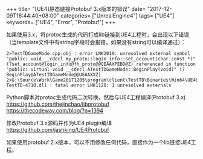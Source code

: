 +++
title= "[UE4]静态链接Protobuf 3.x版本的错误"
date= "2017-12-09T16:44:40+08:00"
categories= ["UnrealEngine4"]
tags= ["UE4"]
keywords= ["UE4", "Error", "Protobuf"]
+++


如果使用3.x，将protoc生成的代码打成lib链接到UE4工程时，会出现以下错误（当template文件中有string字段时会报错，如果没有string可以编译通过）：

	2>TestTDGameMode.cpp.obj : error LNK2019: unresolved external symbol "public: void __cdecl my_proto::login_info::set_account(char const *)" (?set_account@login_info@fh_proto@@QEAAXPEBD@Z) referenced in function "public: virtual void __cdecl ATestTDGameMode::BeginPlay(void)" (?BeginPlay@ATestTDGameMode@@UEAAXXZ)
	2>G:\Source\Work\Game20171205\program\client\TestTD\Binaries\Win64\UE4Editor-TestTD-4710.dll : fatal error LNK1120: 1 unresolved externals

Python脚本对protoc生成代码二次转换，然后与UE4工程编译(Protobuf 3.x)
https://github.com/thejinchao/libprotobuf  
https://thecodeway.com/blog/?p=1394

修改Protobuf 3.x源码并作为UE4 plugin编译  
https://github.com/jashking/UE4Protobuf

如果使用protobuf 2.x版本，可以不用修改任何代码，直接作为一个lib链接UE4工程。